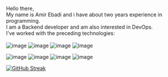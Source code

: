 Hello there, <br>
My name is Amir Ebadi and i have about two years experience in programming.<br>
I am a Backend developer and am also interested in DevOps.<br>
I've worked with the preceding technologies:
<br>
<br>
![image](https://user-images.githubusercontent.com/98741800/205612346-d3acc579-16b5-4ac0-8f68-b400b865fc27.png)
![image](https://user-images.githubusercontent.com/98741800/205612772-593c45cf-4ca5-406a-a51d-c7ec75f0dbdf.png)
![image](https://user-images.githubusercontent.com/98741800/205613934-ec708126-6e8e-4dc1-a2f2-5f80a8803941.png)
![image](https://user-images.githubusercontent.com/98741800/205613509-357e4ef5-bffb-468a-b147-cbed2e014d93.png)
<br>

![image](https://user-images.githubusercontent.com/98741800/205614225-d491c39f-d297-4d12-bc66-969e8020f96f.png)
![image](https://user-images.githubusercontent.com/98741800/205614405-a2e74181-6d1b-4bfb-a178-74f81ef7d57c.png)
![image](https://user-images.githubusercontent.com/98741800/205614756-cacb0415-0d21-4c26-911b-d3e8007a8722.png)
![image](https://user-images.githubusercontent.com/98741800/205615171-cfe480d2-8c57-4e3c-bc92-31fdd749a8a6.png)


[![GitHub Streak](http://github-readme-streak-stats.herokuapp.com?user=amiirebadi&theme=merko&border_radius=7&mode=weekly)](https://git.io/streak-stats)
